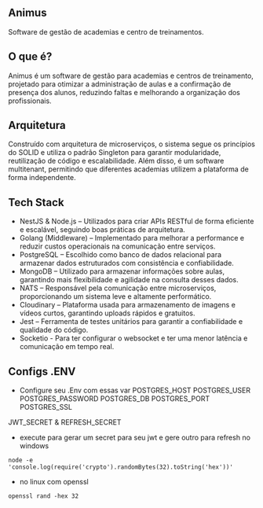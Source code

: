 ## Animus 

Software de gestão de academias e centro de treinamentos. 

## O que é?

Animus é um software de gestão para academias e centros de treinamento, projetado para otimizar a administração de aulas e a confirmação de presença dos alunos, reduzindo faltas e melhorando a organização dos profissionais.

## Arquitetura 

Construído com arquitetura de microserviços, o sistema segue os princípios do SOLID e utiliza o padrão Singleton para garantir modularidade, reutilização de código e escalabilidade. Além disso, é um software multitenant, permitindo que diferentes academias utilizem a plataforma de forma independente.

## Tech Stack

- NestJS & Node.js – Utilizados para criar APIs RESTful de forma eficiente e escalável, seguindo boas práticas de arquitetura.
- Golang (Middleware) – Implementado para melhorar a performance e reduzir custos operacionais na comunicação entre serviços.
- PostgreSQL – Escolhido como banco de dados relacional para armazenar dados estruturados com consistência e confiabilidade.
- MongoDB – Utilizado para armazenar informações sobre aulas, garantindo mais flexibilidade e agilidade na consulta desses dados.
- NATS – Responsável pela comunicação entre microserviços, proporcionando um sistema leve e altamente performático.
- Cloudinary – Plataforma usada para armazenamento de imagens e vídeos curtos, garantindo uploads rápidos e gratuitos.
- Jest – Ferramenta de testes unitários para garantir a confiabilidade e qualidade do código.
- Socketio - Para ter configurar o websocket e ter uma menor latência e comunicação em tempo real.



## Configs .ENV

- Configure seu .Env com essas var
POSTGRES_HOST
POSTGRES_USER
POSTGRES_PASSWORD
POSTGRES_DB
POSTGRES_PORT
POSTGRES_SSL


JWT_SECRET & REFRESH_SECRET

- execute para gerar um secret para seu jwt e gere outro para refresh no windows
```
node -e 'console.log(require('crypto').randomBytes(32).toString('hex'))'
```

- no linux com openssl

```
openssl rand -hex 32
```